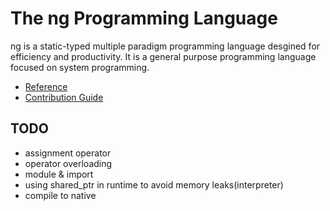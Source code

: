 The ng Programming Language
=========

ng is a static-typed multiple paradigm programming language desgined for efficiency
and productivity. It is a general purpose programming language focused on system
programming.

 - [Reference](./ref/Contents.md)
 - [Contribution Guide](./ref/CONTRIBUTION.md)

## TODO

- assignment operator
- operator overloading
- module & import
- using shared_ptr in runtime to avoid memory leaks(interpreter)
- compile to native

